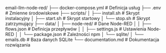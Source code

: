 email-llm-node-red/
├── docker-compose.yml        # Definicja usług
├── .env                      # Zmienne środowiskowe
├── scripts/
│   ├── install.sh            # Skrypt instalacyjny
│   ├── start.sh              # Skrypt startowy
│   └── stop.sh               # Skrypt zatrzymujący
├── data/
│   ├── node-red/             # Dane Node-RED
│   │   ├── flows.json        # Definicja przepływów
│   │   ├── settings.js       # Ustawienia Node-RED
│   │   └── package.json      # Zależności npm
│   └── sqlite/
│       └── emails.db         # Baza danych SQLite
└── documentation.md          # Dokumentacja rozwiązania
